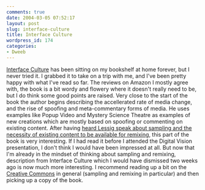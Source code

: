 ```yaml
---
comments: true
date: 2004-03-05 07:52:17
layout: post
slug: interface-culture
title: Interface Culture
wordpress_id: 174
categories:
- Dweeb
---
```


[Interface Culture](http://www.amazon.com/exec/obidos/tg/detail/-/0465036805/002-3475634-0283206?v=glance) has been sitting on my bookshelf at home forever, but I never tried it. I grabbed it to take on a trip with me, and I've been pretty happy with what I've read so far. The reviews on Amazon I mostly agree with, the book is a bit wordy and flowery where it doesn't really need to be, but I do think some good points are raised. Very close to the start of the book the author begins describing the accellerated rate of media change, and the rise of spoofing and meta-commentary forms of media. He uses examples like Popup Video and Mystery Science Theatre as examples of new creations which are mostly based on spoofing or commenting on existing content. After having [heard Lessig speak about sampling and the necessity of existing content to be available for remixing](http://www.bitsplitter.net/blog/index.php?p=167), this part of the book is very interesting. If I had read it before I attended the Digital Vision presentation, I don't think I would have been impressed at all. But now that I'm already in the mindset of thinking about sampling and remixing, description from Interface Culture which I would have dismissed two weeks ago is now much more interesting. I recommend reading up a bit on the [Creative Commons](http://creativecommons.org/) in general (sampling and remixing in particular) and then picking up a copy of the book.
